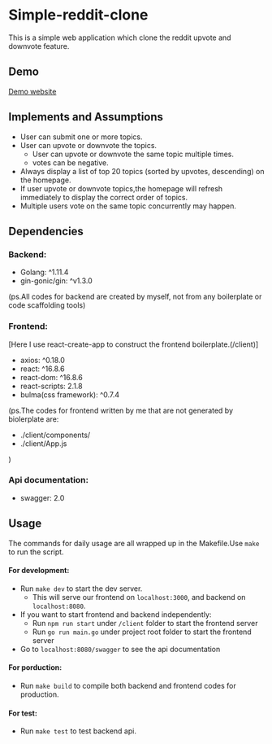 # Simple-reddit-clone
This is a simple web application which clone the reddit upvote and downvote feature.

## Demo
[Demo website]()

## Implements and Assumptions
* User can submit one or more topics.
* User can upvote or downvote the topics.
  * User can upvote or downvote the same topic multiple times.
  * votes can be negative.
*  Always display a list of top 20 topics (sorted by upvotes, descending) on the homepage.
  * If user upvote or downvote topics,the homepage will refresh immediately to display the correct order of topics.
* Multiple users vote on the same topic concurrently may happen.
## Dependencies
### Backend:



* Golang: ^1.11.4
* gin-gonic/gin: ^v1.3.0

(ps.All codes for backend are created by myself, not from any boilerplate or code scaffolding tools)


### Frontend:

[Here I use react-create-app to construct the frontend boilerplate.(/client)]
* axios: ^0.18.0
* react: ^16.8.6
* react-dom: ^16.8.6
* react-scripts: 2.1.8
* bulma(css framework): ^0.7.4

(ps.The codes for frontend written by me that are not generated by biolerplate are:
* ./client/components/
* ./client/App.js

)

### Api documentation:
* swagger: 2.0
## Usage

The commands for daily usage are all wrapped up in the Makefile.Use `make` to run the script.

#### For development:

* Run `make dev` to start the dev server.
  * This will serve our frontend on `localhost:3000`, and backend on `localhost:8080`.
* If you want to start frontend and backend independently:
  * Run `npm run start` under `/client` folder to start the frontend server
  * Run `go run main.go` under project root folder to start the frontend server
* Go to `localhost:8080/swagger` to see the api documentation

  


#### For porduction:

* Run `make build` to compile both backend and frontend codes for production.

#### For test:

* Run `make test` to test backend api.




